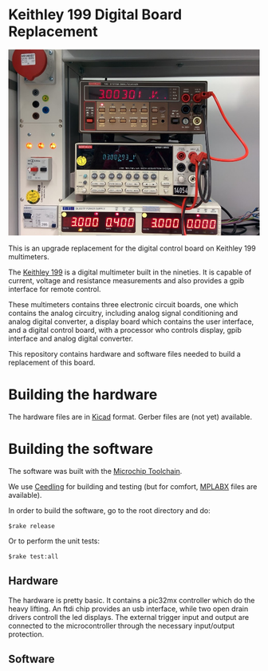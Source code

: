 # Keithley 199 Digital Board Replacement

![alt tag](doc/img/K199.jpg)

This is an upgrade replacement for the digital control board on Keithley 199 multimeters.

The [Keithley 199](http://exodus.poly.edu/~kurt/manuals/manuals/Keithley/KEI%20199%20Operation,%20Programming%20&%20Maintenance.pdf) is a digital multimeter built in the nineties. It is capable of current, voltage and resistance measurements and also provides a gpib interface for remote control.

These multimeters contains three electronic circuit boards, one which contains the analog circuitry, including analog signal conditioning and analog digital converter, a display board which contains the user interface, and a digital control board, with a processor who controls display, gpib interface and analog digital converter.

This repository contains hardware and software files needed to build a replacement of this board.

# Building the hardware 

The hardware files are in [Kicad](http://kicad-pcb.org/) format. Gerber files are (not yet) available.

# Building the software

The software was built with the [Microchip Toolchain](http://www.microchip.com/mplab/compilers). 

We use [Ceedling](http://www.throwtheswitch.org/ceedling/) for building and testing (but for comfort, [MPLABX](http://www.microchip.com/mplab/mplab-x-ide) files are available). 

In order to build the software, go to the root directory and do:

```
$rake release

```
Or to perform the unit tests:
```
$rake test:all
```


## Hardware

The hardware is pretty basic. It contains a pic32mx controller which do the heavy lifting. An ftdi chip provides an usb interface, while two open drain drivers controll the led displays. The external trigger input and output are connected to the microcontroller through the necessary input/output protection.

## Software 